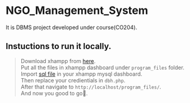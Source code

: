 # NGO_Management_System
It is DBMS project developed under course(CO204). 

## Instuctions to run it locally.
> Download xhampp from [here](https://www.apachefriends.org/download.html). <br>
> Put all the files in xhampp dashboard under `program_files` folder. <br>
> Import [sql file](https://github.com/rohitbakoliya/NGO_Management_System/blob/master/sql/ngo_management.sql) in your xhampp mysql dashboard. <br>
> Then replace your credientials in `dbh.php`. <br>
> After that navigate to `http://localhost/program_files/`. <br>
> And now you good to go🚀.
